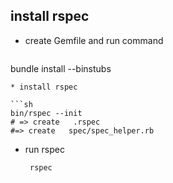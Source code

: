 ## install rspec
* create Gemfile and run command
   ```sh
bundle install --binstubs

   ```
* install rspec

   ```sh
   bin/rspec --init
   # => create   .rspec
   #=> create   spec/spec_helper.rb
   ```
* run rspec

   ```sh
    rspec
   ```
